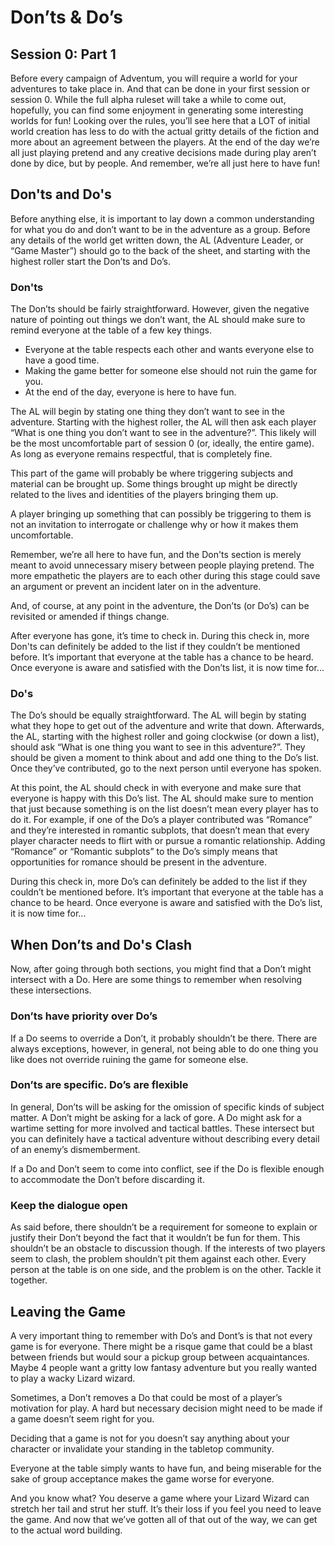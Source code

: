 # Don’ts & Do’s

## Session 0: Part 1

Before every campaign of Adventum, you will require a world for your adventures to take place in. And that can be done in your first session or session 0. While the full alpha ruleset will take a while to come out, hopefully, you can find some enjoyment in generating some interesting worlds for fun! Looking over the rules, you’ll see here that a LOT of initial world creation has less to do with the actual gritty details of the fiction and more about an agreement between the players. At the end of the day we’re all just playing pretend and any creative decisions made during play aren’t done by dice, but by people. And remember, we’re all just here to have fun!

## Don'ts and Do's

Before anything else, it is important to lay down a common understanding for what you do and don’t want to be in the adventure as a group. Before any details of the world get written down, the AL (Adventure Leader, or “Game Master”) should go to the back of the sheet, and starting with the highest roller start the Don’ts and Do’s.

### Don'ts

The Don’ts should be fairly straightforward. However, given the negative nature of pointing out things we don’t want, the AL should make sure to remind everyone at the table of a few key things.

- Everyone at the table respects each other and wants everyone else to have a good time.
- Making the game better for someone else should not ruin the game for you.
- At the end of the day, everyone is here to have fun.

The AL will begin by stating one thing they don’t want to see in the adventure. Starting with the highest roller, the AL will then ask each player “What is one thing you don’t want to see in the adventure?”. This likely will be the most uncomfortable part of session 0 (or, ideally, the entire game). As long as everyone remains respectful, that is completely fine.

This part of the game will probably be where triggering subjects and material can be brought up. Some things brought up might be directly related to the lives and identities of the players bringing them up.

A player bringing up something that can possibly be triggering to them is not an invitation to interrogate or challenge why or how it makes them uncomfortable.

Remember, we’re all here to have fun, and the Don'ts section is merely meant to avoid unnecessary misery between people playing pretend. The more empathetic the players are to each other during this stage could save an argument or prevent an incident later on in the adventure.

And, of course, at any point in the adventure, the Don’ts (or Do’s) can be revisited or amended if things change.

After everyone has gone, it’s time to check in. During this check in, more Don'ts can definitely be added to the list if they couldn’t be mentioned before. It’s important that everyone at the table has a chance to be heard. Once everyone is aware and satisfied with the Don’ts list, it is now time for...

### Do's

The Do’s should be equally straightforward. The AL will begin by stating what they hope to get out of the adventure and write that down. Afterwards, the AL, starting with the highest roller and going clockwise (or down a list), should ask “What is one thing you want to see in this adventure?”. They should be given a moment to think about and add one thing to the Do’s list. Once they’ve contributed, go to the next person until everyone has spoken.

At this point, the AL should check in with everyone and make sure that everyone is happy with this Do’s list. The AL should make sure to mention that just because something is on the list doesn’t mean every player has to do it. For example, if one of the Do’s a player contributed was “Romance” and they’re interested in romantic subplots, that doesn’t mean that every player character needs to flirt with or pursue a romantic relationship. Adding “Romance” or “Romantic subplots” to the Do’s simply means that opportunities for romance should be present in the adventure.

During this check in, more Do’s can definitely be added to the list if they couldn’t be mentioned before. It’s important that everyone at the table has a chance to be heard. Once everyone is aware and satisfied with the Do’s list, it is now time for...

## When Don’ts and Do's Clash

Now, after going through both sections, you might find that a Don’t might intersect with a Do. Here are some things to remember when resolving these intersections.

### Don’ts have priority over Do’s

If a Do seems to override a Don’t, it probably shouldn’t be there. There are always exceptions, however, in general, not being able to do one thing you like does not override ruining the game for someone else.

### Don’ts are specific. Do’s are flexible

In general, Don’ts will be asking for the omission of specific kinds of subject matter. A Don’t might be asking for a lack of gore. A Do might ask for a wartime setting for more involved and tactical battles. These intersect but you can definitely have a tactical adventure without describing every detail of an enemy’s dismemberment.

If a Do and Don’t seem to come into conflict, see if the Do is flexible enough to accommodate the Don’t before discarding it.

### Keep the dialogue open

As said before, there shouldn’t be a requirement for someone to explain or justify their Don’t beyond the fact that it wouldn’t be fun for them. This shouldn’t be an obstacle to discussion though. If the interests of two players seem to clash, the problem shouldn’t pit them against each other. Every person at the table is on one side, and the problem is on the other. Tackle it together.

## Leaving the Game

A very important thing to remember with Do’s and Dont’s is that not every game is for everyone. There might be a risque game that could be a blast between friends but would sour a pickup group between acquaintances. Maybe 4 people want a gritty low fantasy adventure but you really wanted to play a wacky Lizard wizard.

Sometimes, a Don’t removes a Do that could be most of a player’s motivation for play. A hard but necessary decision might need to be made if a game doesn’t seem right for you.

Deciding that a game is not for you doesn’t say anything about your character or invalidate your standing in the tabletop community.

Everyone at the table simply wants to have fun, and being miserable for the sake of group acceptance makes the game worse for everyone.

And you know what? You deserve a game where your Lizard Wizard can stretch her tail and strut her stuff. It’s their loss if you feel you need to leave the game. And now that we’ve gotten all of that out of the way, we can get to the actual word building.
